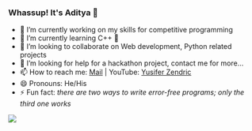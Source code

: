 ### Whassup! It's Aditya 👋

- 🔭 I’m currently working on my skills for competitive programming
- 🌱 I’m currently learning C++ 🤖
- 👯 I’m looking to collaborate on Web development, Python related projects
- 🤔 I’m looking for help for a hackathon project, contact me for more...
- 📫 How to reach me: [Mail](yzendric@gmail.com) | YouTube: [Yusifer Zendric](https://www.youtube.com/channel/UCeGqD0QB70e520mBqgH7BWQ)
- 😄 Pronouns: He/His
- ⚡ Fun fact: *there are two ways to write error-free programs; only the third one works*


<img src="https://github-readme-stats.vercel.app/api?username=YusiferZendric&&show_icons=true&title_color=ffffff&icon_color=bb2acf&text_color=daf7dc&bg_color=151515">
